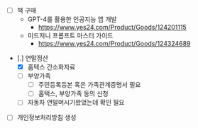- [ ] 책 구매
  - GPT-4를 활용한 인공지능 앱 개발
    + https://www.yes24.com/Product/Goods/124201115
  - 미드저니 프롬프트 마스터 가이드
    + https://www.yes24.com/Product/Goods/124324689
- [.] 연말정산
  - [X] 홈텍스 간소화자료
  - [ ] 부양가족
    - [ ] 주민등록등본 혹은 가족관계증명서 필요
    - [ ] 홈택스,  부양가족 동의 신청
  - [ ] 자동차 연말머시기왔었는데 확인 필요
- [ ] 개인정보처리방침 생성
